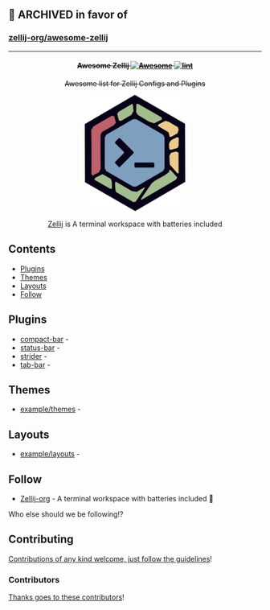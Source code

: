 ## 🚨 ARCHIVED in favor of 

### [zellij-org/awesome-zellij](https://github.com/zellij-org/awesome-zellij)

---

<div align="center">

<!-- title -->

<!--lint ignore no-dead-urls-->

#### ~~Awesome Zellij [![Awesome](https://awesome.re/badge.svg)](https://awesome.re) [![lint](https://github.com/metaory/awesome-zellij/actions/workflows/lint.yaml/badge.svg)](https://github.com/metaory/awesome-zellij/actions/workflows/lint.yaml)~~

<!-- subtitle -->

~~Awesome list for Zellij Configs and Plugins~~

<!-- image -->

<a href="" target="_blank" rel="noopener noreferrer">
  <img src="https://raw.githubusercontent.com/zellij-org/zellij/main/assets/logo.png" alt="logo" width="200">
</a>

<!-- description -->

[Zellij](https://github.com/zellij-org/zellij) is A terminal workspace with batteries included



</div>

<!-- TOC -->

## Contents

- [Plugins](#plugins)
- [Themes](#Themes)
- [Layouts](#layouts)
- [Follow](#follow)

<!-- CONTENT -->

## Plugins

- [compact-bar](https://github.com/zellij-org/zellij/tree/main/default-plugins/compact-bar) -
- [status-bar](https://github.com/zellij-org/zellij/tree/main/default-plugins/status-bar) -
- [strider](https://github.com/zellij-org/zellij/tree/main/default-plugins/strider) -
- [tab-bar](https://github.com/zellij-org/zellij/tree/main/default-plugins/tab-bar) -


## Themes

- [example/themes](https://github.com/zellij-org/zellij/tree/main/example/themes) -

## Layouts

- [example/layouts](https://github.com/zellij-org/zellij/tree/main/example/layouts) -

<!-- END CONTENT -->

## Follow

<!-- list people worth following on social sites (Twitter, LinkedIn, GitHub, YouTube etc.) -->
- [Zellij-org](https://github.com/zellij-org) - A terminal workspace with batteries included :battery:

Who else should we be following!?

## Contributing

[Contributions of any kind welcome, just follow the guidelines](contributing.md)!

### Contributors

[Thanks goes to these contributors](https://github.com/YOUR_GITHUB_USER/YOUR_REPO/graphs/contributors)!

